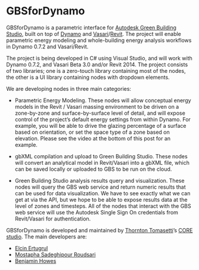 GBSforDynamo
============

GBSforDynamo is a parametric interface for [Autodesk Green Building Studio](https://gbs.autodesk.com/GBS/), built on top of [Dynamo](http://dynamobim.org/) and [Vasari](http://autodeskvasari.com/)/[Revit](http://www.autodesk.com/products/revit-family/overview).  The project will enable parametric energy modeling and whole-building energy analysis workflows in Dynamo 0.7.2 and Vasari/Revit.

The project is being developed in C# using Visual Studio, and will work with Dynamo 0.7.2, and Vasari Beta 3.0 and/or Revit 2014.  The project consists of two libraries; one is a zero-touch library containing most of the nodes, the other is a UI library containing nodes with dropdown elements.  


We are developing nodes in three main categories:

 - Parametric Energy Modeling.  These nodes will allow conceptual energy models in the Revit / Vasari massing environment to be driven on a zone-by-zone and surface-by-surface level of detail, and will expose control of the project’s default energy settings from within Dynamo.  For example, you will be able to drive the glazing percentage of a surface based on orientation, or set the space type of a zone based on elevation.  Please see the video at the bottom of this post for an example.

 - gbXML compilation and upload to Green Building Studio.  These nodes will convert an analytical model in Revit/Vasari into a gbXML file, which can be saved locally or uploaded to GBS to be run on the cloud.  

 - Green Building Studio analysis results query and visualization.  These nodes will query the GBS web service and return numeric results that can be used for data visualization.  We have to see exactly what we can get at via the API, but we hope to be able to expose results data at the level of zones and timesteps.  All of the nodes that interact with the GBS web service will use the Autodesk Single Sign On credentials from Revit/Vasari for authentication.


GBSforDynamo is developed and maintained by [Thornton Tomasetti](http://www.thorntontomasetti.com/)’s [CORE studio](http://core.thorntontomasetti.com/).  The main developers are:
- [Elcin Ertugrul](https://github.com/eertugrul)
- [Mostapha Sadeghipour Roudsari](https://github.com/mostaphaRoudsari)
- [Benjamin Howes](https://github.com/bhowes-tt)
